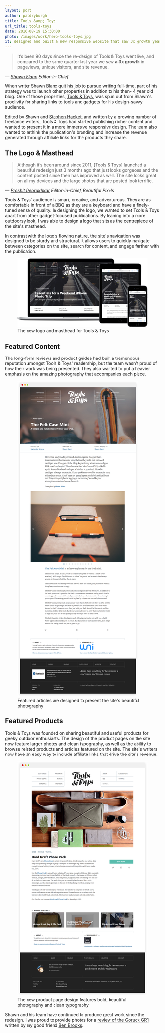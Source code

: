 ```yaml
---
layout: post
author: patdryburgh
title: Tools &amp; Toys
url_title: tools-toys
date: 2016-08-19 15:30:00
photo: /images/work/hero-tools-toys.jpg
it: designed and built a new responsive website that saw 3x growth year-over-year in pageviews, unique visitors, and revenue with
---
```


<div class="pull-out">
  <blockquote>
    <p>It’s been 90 days since the re-design of Tools &amp; Toys went live, and compared to the same quarter last year we saw <strong>a 3x growth</strong> in pageviews, unique visitors, and site revenue.</p>
  </blockquote>
  <cite>
    &mdash; <a href="http://weeklybriefly.net/how-we-tripled-the-traffic-and-income-to-tools-toys/">Shawn Blanc</a>
    <span class="title small">Editor-in-Chief</span>
  </cite>
</div>

When writer Shawn Blanc quit his job to pursue writing full-time, part of his strategy was to launch other properties in addition to his then- 4 year old blog. One of those properties, [Tools &amp; Toys][1], was spun out from Shawn's proclivity for sharing links to tools and gadgets for his design-savvy audience.

Edited by Shawn and [Stephen Hackett][4] and written by a growing number of freelance writers, Tools &amp; Toys had started publishing richer content and wanted to present it in a more immersive responsive design. The team also wanted to rethink the publication's branding and increase the revenue generated through affiliate links for the products they share.

## The Logo &amp; Masthead

<div class="pull-out">
  <blockquote>
    <p>Although it’s been around since 2011, [Tools & Toys] launched a beautiful redesign just 3 months ago that just looks gorgeous and the content posted since then has improved as well. The site looks great on all my devices and the large photos that are posted look terrific.</p>
  </blockquote>
  <cite>
    &mdash; <a href="http://beautifulpixels.com/web/highlight-2014-websites/">Preshit Deorukhkar</a>
    <span class="title small">Editor-in-Chief, Beautiful Pixels</span>
  </cite>
</div>

Tools &amp; Toys' audience is smart, creative, and adventurous. They are as comfortable in front of a BBQ as they are a keyboard and have a finely-tuned sense of quality. In designing the logo, we wanted to set Tools &amp; Toys apart from other gadget-focused publications. By leaning into a more outdoorsy look, I was able to design a logo that sits as the centrepiece of the site's masthead.

In contrast with the logo's flowing nature, the site's navigation was designed to be sturdy and structural. It allows users to quickly navigate between categories on the site, search for content, and engage further with the publication.

<figure class="extra-wide">
  <img src="/images/work/tools-toys-masthead.png" alt="Tools &amp; Toys Masthead" />
  <figcaption>
    The new logo and masthead for Tools &amp; Toys
  </figcaption>
</figure>

## Featured Content

The long-form reviews and product guides had built a tremendous reputation amongst Tools &amp; Toys' readership, but the team wasn't proud of how their work was being presented. They also wanted to put a heavier emphasis on the amazing photography that accompanies each piece.

<figure class="extra-wide">
  <img src="/images/work/tools-toys-featured-content.png" alt="Tools &amp; Toys Featured Content" />
  <figcaption>
    Featured articles are designed to present the site's beautiful photography
  </figcaption>
</figure>

## Featured Products

Tools &amp; Toys was founded on sharing beautiful and useful products for geeky outdoor enthusiasts. The design of the product pages on the site now feature larger photos and clean typography, as well as the ability to browse related products and articles featured on the site. The site's writers now have an easy way to include affiliate links that drive the site's revenue.

<figure class="extra-wide">
  <img src="/images/work/tools-toys-product-page.png" alt="Tools &amp; Toys Product Page" />
  <figcaption>
    The new product page design features bold, beautiful photography and clean typography
  </figcaption>
</figure>

Shawn and his team have continued to produce great work since the redesign. I was proud to provide photos for a [review of the Goruck GR1][2] written by my good friend [Ben Brooks][3].

[1]: http://toolsandtoys.net
[2]: http://toolsandtoys.net/reviews/goruck-gr1/
[3]: http://brooksreview.net
[4]: https://512pixels.net